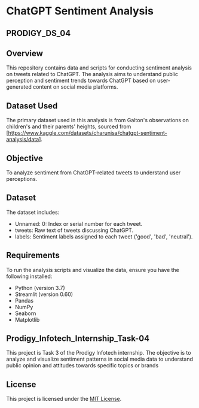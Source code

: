 # ChatGPT Sentiment Analysis

## PRODIGY_DS_04

## Overview
This repository contains data and scripts for conducting sentiment analysis on tweets related to ChatGPT. The analysis aims to understand public perception and sentiment trends towards ChatGPT based on user-generated content on social media platforms.

## Dataset Used
The primary dataset used in this analysis is from Galton's observations on children's and their parents' heights, sourced from [https://www.kaggle.com/datasets/charunisa/chatgpt-sentiment-analysis/data]. 

## Objective
To analyze sentiment from ChatGPT-related tweets to understand user perceptions.

## Dataset
The dataset includes:

- Unnamed: 0: Index or serial number for each tweet.
- tweets: Raw text of tweets discussing ChatGPT.
- labels: Sentiment labels assigned to each tweet ('good', 'bad', 'neutral').

## Requirements
To run the analysis scripts and visualize the data, ensure you have the following installed:

- Python (version 3.7)
- Streamlit (version 0.60)
- Pandas
- NumPy
- Seaborn
- Matplotlib

## Prodigy_Infotech_Internship_Task-04
This project is Task 3 of the Prodigy Infotech internship. The objective is to analyze and visualize sentiment patterns in social media data to understand public opinion and attitudes towards specific topics or brands

## License
This project is licensed under the [MIT License](LICENSE).

